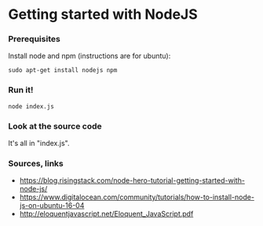 # Getting started with NodeJS

### Prerequisites
Install node and npm (instructions are for ubuntu):

    sudo apt-get install nodejs npm

### Run it!
    node index.js

### Look at the source code
It's all in "index.js".

### Sources, links
- https://blog.risingstack.com/node-hero-tutorial-getting-started-with-node-js/
- https://www.digitalocean.com/community/tutorials/how-to-install-node-js-on-ubuntu-16-04
- http://eloquentjavascript.net/Eloquent_JavaScript.pdf